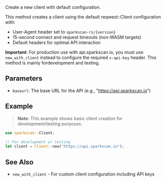 Create a new client with default configuration.

This method creates a client using the default reqwest::Client configuration with:
- User-Agent header set to `sparkscan-rs/{version}`
- 15-second connect and request timeouts (non-WASM targets)
- Default headers for optimal API interaction

**Important**: For production use with api.sparkscan.io, you must use `new_with_client` instead to configure the required `x-api-key` header. This method is mainly fordevelopment and testing.

## Parameters

- `baseurl`: The base URL for the API (e.g., "<https://api.sparkscan.io>")

## Example

> **Note**: This example shows basic client creation for development/testing purposes.

```rust
use sparkscan::Client;

// For development or testing
let client = Client::new("https://api.sparkscan.io");
```

## See Also

- `new_with_client` - For custom client configuration including API keys
